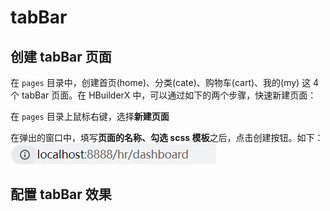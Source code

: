 # tabBar
## 创建 tabBar 页面
在 `pages` 目录中，创建首页(home)、分类(cate)、购物车(cart)、我的(my) 这 4 个 tabBar 页面。在 HBuilderX 中，可以通过如下的两个步骤，快速新建页面：

在 `pages` 目录上鼠标右键，选择**新建页面**

在弹出的窗口中，填写**页面的名称、勾选 scss 模板**之后，点击创建按钮。如下：  
![图片](../.vuepress/public/images/hr1.png)
## 配置 tabBar 效果
